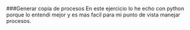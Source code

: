 ###Generar copia de procesos
En este ejercicio lo he echo con python porque lo entendi mejor y es mas facil para mi punto de vista manejar procesos.